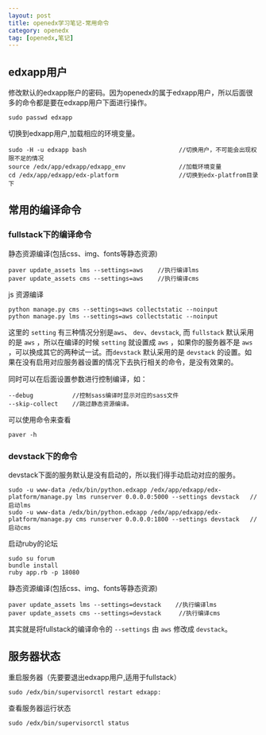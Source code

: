 ```yaml
---
layout: post
title: openedx学习笔记-常用命令
category: openedx
tag: [openedx,笔记]
---
```


## edxapp用户 ##

修改默认的edxapp账户的密码。因为openedx的属于edxapp用户，所以后面很多的命令都是要在edxapp用户下面进行操作。

``` shell
sudo passwd edxapp
```

切换到edxapp用户,加载相应的环境变量。

``` shell
sudo -H -u edxapp bash                          //切换用户，不可能会出现权限不足的情况
source /edx/app/edxapp/edxapp_env               //加载环境变量
cd /edx/app/edxapp/edx-platform                 //切换到edx-platfrom目录下
```

## 常用的编译命令 ##

### fullstack下的编译命令 ###
静态资源编译(包括css、img、fonts等静态资源)

``` shell
paver update_assets lms --settings=aws    //执行编译lms
paver update_assets cms --settings=aws    //执行编译cms
```

js 资源编译

``` shell
python manage.py cms --settings=aws collectstatic --noinput
python manage.py lms --settings=aws collectstatic --noinput
```

这里的 ``setting`` 有三种情况分别是`` aws ``、 `` dev ``、`` devstack ``, 而 ``fullstack`` 默认采用的是 ``aws`` ，所以在编译的时候 ``setting`` 就设置成 ``aws`` ，如果你的服务器不是 ``aws`` ，可以换成其它的两种试一试。而``devstack`` 默认采用的是 ``devstack`` 的设置。如果在没有启用对应服务器设置的情况下去执行相关的命令，是没有效果的。

同时可以在后面设置参数进行控制编译，如：

``` shell
--debug           //控制sass编译时显示对应的sass文件
--skip-collect    //跳过静态资源编译。
```

可以使用命令来查看

``` shell
paver -h
```

### devstack下的命令 ###

devstack下面的服务默认是没有启动的，所以我们得手动启动对应的服务。

``` shell
sudo -u www-data /edx/bin/python.edxapp /edx/app/edxapp/edx-platform/manage.py lms runserver 0.0.0.0:5000 --settings devstack   //启动lms
sudo -u www-data /edx/bin/python.edxapp /edx/app/edxapp/edx-platform/manage.py cms runserver 0.0.0.0:1800 --settings devstack   // 启动cms

```
启动ruby的论坛

``` shell
sudo su forum
bundle install
ruby app.rb -p 18080
```

静态资源编译(包括css、img、fonts等静态资源)

``` shell
paver update_assets lms --settings=devstack    //执行编译lms
paver update_assets cms --settings=devstack     //执行编译cms
```
其实就是将fullstack的编译命令的 `` --settings `` 由 `` aws `` 修改成 ``devstack``。

## 服务器状态

重启服务器（先要要退出edxapp用户,适用于fullstack）

``` shell
sudo /edx/bin/supervisorctl restart edxapp:
```

查看服务器运行状态

``` shell
sudo /edx/bin/supervisorctl status
```
